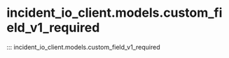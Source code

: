 # incident_io_client.models.custom_field_v1_required

::: incident_io_client.models.custom_field_v1_required
